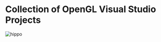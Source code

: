 # Collection of OpenGL Visual Studio Projects

![hippo](https://media1.giphy.com/media/v1.Y2lkPTc5MGI3NjExcHV4OTE0bmoycWdxdXAzZmZwNWkzZnAzbWtveXBxenNpYzUyZGV5cyZlcD12MV9pbnRlcm5hbF9naWZfYnlfaWQmY3Q9Zw/GQ66BEf602Xzbanp6W/giphy.gif)
